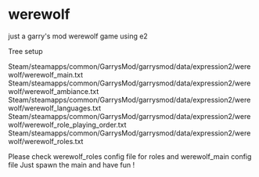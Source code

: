 # werewolf
just a garry's mod werewolf game using e2

Tree setup

Steam/steamapps/common/GarrysMod/garrysmod/data/expression2/werewolf/werewolf_main.txt
Steam/steamapps/common/GarrysMod/garrysmod/data/expression2/werewolf/werewolf_ambiance.txt
Steam/steamapps/common/GarrysMod/garrysmod/data/expression2/werewolf/werewolf_languages.txt
Steam/steamapps/common/GarrysMod/garrysmod/data/expression2/werewolf/werewolf_role_playing_order.txt
Steam/steamapps/common/GarrysMod/garrysmod/data/expression2/werewolf/werewolf_roles.txt

Please check werewolf_roles config file for roles and werewolf_main config file
Just spawn the main and have fun !

